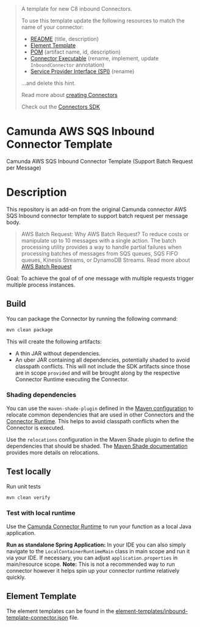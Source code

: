 > A template for new C8 inbound Connectors.
>
> To use this template update the following resources to match the name of your connector:
>
> * [README](./README.md) (title, description)
> * [Element Template](./element-templates/inbound-template-connector.json)
> * [POM](./pom.xml) (artifact name, id, description)
> * [Connector Executable](./src/main/java/io/camunda/connector/inbound/MyConnectorExecutable.java) (rename, implement, update `InboundConnector` annotation)
> * [Service Provider Interface (SPI)](./src/main/resources/META-INF/services/io.camunda.connector.api.inbound.InboundConnectorExecutable) (rename)
>
> ...and delete this hint.
> 
> Read more about [creating Connectors](https://docs.camunda.io/docs/components/connectors/custom-built-connectors/connector-sdk/#creating-a-custom-connector)
> 
> Check out the [Connectors SDK](https://github.com/camunda/connector-sdk)


# Camunda AWS SQS Inbound Connector Template

Camunda AWS SQS Inbound Connector Template (Support Batch Request per Message)

# Description

This repository is an add-on from the original Camunda connector AWS SQS Inbound connector template to support batch request per message body.

> AWS Batch Request: 
> Why AWS Batch Request?
> To reduce costs or manipulate up to 10 messages with a single action.
> The batch processing utility provides a way to handle partial failures when processing batches of messages from SQS queues, SQS FIFO queues, Kinesis Streams, or DynamoDB Streams.
> Read more about [AWS Batch Request](https://docs.powertools.aws.dev/lambda/java/utilities/batch/)

Goal:
To achieve the goal of of one message with multiple requests trigger multiple process instances. 


## Build

You can package the Connector by running the following command:

```bash
mvn clean package
```

This will create the following artifacts:

- A thin JAR without dependencies.
- An uber JAR containing all dependencies, potentially shaded to avoid classpath conflicts. This will not include the SDK artifacts since those are in scope `provided` and will be brought along by the respective Connector Runtime executing the Connector.

### Shading dependencies

You can use the `maven-shade-plugin` defined in the [Maven configuration](./pom.xml) to relocate common dependencies
that are used in other Connectors and the [Connector Runtime](https://github.com/camunda-community-hub/spring-zeebe/tree/master/connector-runtime#building-connector-runtime-bundles).
This helps to avoid classpath conflicts when the Connector is executed. 

Use the `relocations` configuration in the Maven Shade plugin to define the dependencies that should be shaded.
The [Maven Shade documentation](https://maven.apache.org/plugins/maven-shade-plugin/examples/class-relocation.html) 
provides more details on relocations.

## Test locally

Run unit tests

```bash
mvn clean verify
```

### Test with local runtime

Use the [Camunda Connector Runtime](https://github.com/camunda-community-hub/spring-zeebe/tree/master/connector-runtime#building-connector-runtime-bundles) to run your function as a local Java application.

**Run as standalone Spring Application:**
In your IDE you can also simply navigate to the `LocalContainerRuntimeMain` class in main scope and run it via your IDE.
If necessary, you can adjust `application.properties` in main/resource scope.
**Note:** This is not a recommended way to run connector however it helps spin up your connector runtime relatively quickly.
## Element Template

The element templates can be found in the [element-templates/inbound-template-connector.json](element-templates/inbound-template-connector.json) file.
